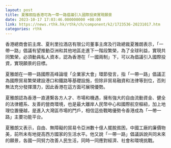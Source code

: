 ```yaml
---
layout: post
title: 夏雅朗指香港可為一帶一路倡議引入國際投資實現願景
date: 2023-10-17 17:03:46.000000000 +08:00
link: https://news.rthk.hk/rthk/ch/component/k2/1723536-20231017.htm
categories: rthk
---
```


香港總商會前主席、夏利里拉酒店有限公司董事主席及行政總裁夏雅朗表示，「一帶一路」倡議有望推動亞洲和其他地區走進下一階段繁榮，為了全球利益，實現共同繁榮，必須動員私人資本，認為香港在「一國兩制」下，可以為倡議引入國際投資，實現願景的目標。

夏雅朗在一帶一路國際高峰論壇「企業家大會」環節發言，指「一帶一路」倡議正為國際貿易繁榮建設港口和鐵路等基礎設施，但除非貿易融資和法律等到位，否則無法充分發揮潛力，因此香港在這方面可展現優勢。

夏雅朗認為香港一直連繫各方人才、市場和機遇，擁有強大的自由流動資金、健全的法律體系、友善的營商環境，也是最大離岸人民幣中心和國際航空樞紐，加上地理位置優越，是進入大灣區市場的門戶，相信這些戰略優勢令香港成為「一帶一路」主要功能平台。

夏雅朗又表示，自由、無障礙的貿易令亞洲數十億人擺脫貧困，中國工廠的廉價物美，前所未有地提高西方國家的生活水平。他又說「一帶一路」倡議訴說共同未來的願景，各國一同努力改善人民生活，同時一同應對經濟、社會和環境挑戰。
